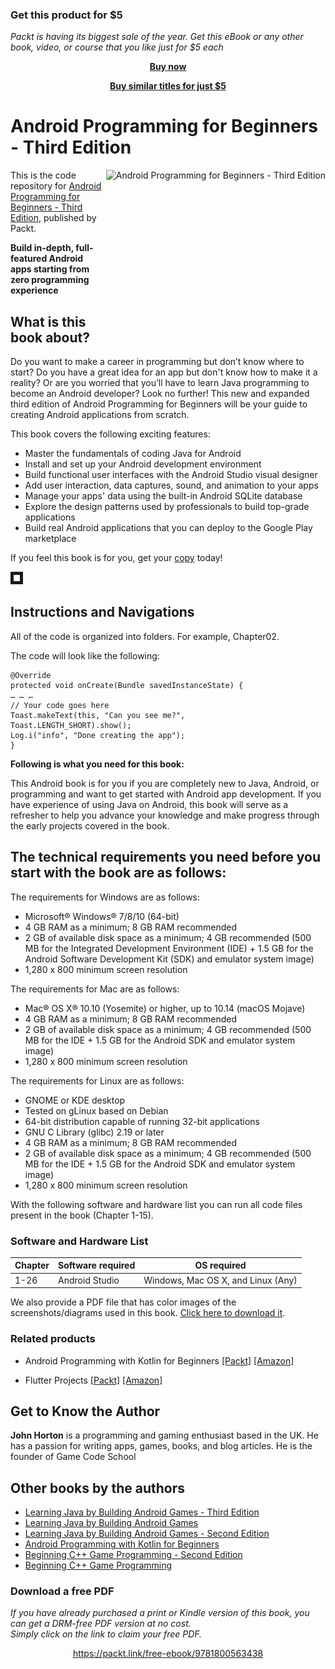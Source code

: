 
### Get this product for $5

<i>Packt is having its biggest sale of the year. Get this eBook or any other book, video, or course that you like just for $5 each</i>


<b><p align='center'>[Buy now](https://packt.link/9781800563438)</p></b>


<b><p align='center'>[Buy similar titles for just $5](https://subscription.packtpub.com/search)</p></b>


# Android Programming for Beginners - Third Edition

<a href="https://www.packtpub.com/product/android-programming-for-beginners-third-edition/9781800563438?utm_source=github&utm_medium=repository&utm_campaign=9781800563438"><img src="https://static.packt-cdn.com/products/9781800563438/cover/smaller" alt="Android Programming for Beginners - Third Edition" height="256px" align="right"></a>

This is the code repository for [Android Programming for Beginners - Third Edition](https://www.packtpub.com/product/android-programming-for-beginners-third-edition/9781800563438?utm_source=github&utm_medium=repository&utm_campaign=9781800563438), published by Packt.

**Build in-depth, full-featured Android apps starting from zero programming experience**

## What is this book about?
Do you want to make a career in programming but don’t know where to start? Do you have a great idea for an app but don't know how to make it a reality? Or are you worried that you’ll have to learn Java programming to become an Android developer? Look no further! This new and expanded third edition of Android Programming for Beginners will be your guide to creating Android applications from scratch.

This book covers the following exciting features: 
* Master the fundamentals of coding Java for Android
* Install and set up your Android development environment
* Build functional user interfaces with the Android Studio visual designer
* Add user interaction, data captures, sound, and animation to your apps
* Manage your apps' data using the built-in Android SQLite database
* Explore the design patterns used by professionals to build top-grade applications
* Build real Android applications that you can deploy to the Google Play marketplace

If you feel this book is for you, get your [copy](https://www.amazon.com/dp/1800563434) today!

<a href="https://www.packtpub.com/?utm_source=github&utm_medium=banner&utm_campaign=GitHubBanner"><img src="https://raw.githubusercontent.com/PacktPublishing/GitHub/master/GitHub.png" 
alt="https://www.packtpub.com/" border="5" /></a>


## Instructions and Navigations
All of the code is organized into folders. For example, Chapter02.

The code will look like the following:
```
@Override
protected void onCreate(Bundle savedInstanceState) {
… … …
// Your code goes here
Toast.makeText(this, "Can you see me?",
Toast.LENGTH_SHORT).show();
Log.i("info", "Done creating the app");
}
```

**Following is what you need for this book:**

This Android book is for you if you are completely new to Java, Android, or programming and want to get started with Android app development. If you have experience of using Java on Android, this book will serve as a refresher to help you advance your knowledge and make progress through the early projects covered in the book.

## The technical requirements you need before you start with the book are as follows:

The requirements for Windows are as follows:

* Microsoft® Windows® 7/8/10 (64-bit)
* 4 GB RAM as a minimum; 8 GB RAM recommended
* 2 GB of available disk space as a minimum; 4 GB recommended (500 MB for the Integrated Development Environment (IDE) + 1.5 GB for the Android Software Development Kit (SDK)     and emulator system image)
* 1,280 x 800 minimum screen resolution

The requirements for Mac are as follows:

* Mac® OS X® 10.10 (Yosemite) or higher, up to 10.14 (macOS Mojave)
* 4 GB RAM as a minimum; 8 GB RAM recommended
* 2 GB of available disk space as a minimum; 4 GB recommended (500 MB for the IDE + 1.5 GB for the Android SDK and emulator system image)
* 1,280 x 800 minimum screen resolution

The requirements for Linux are as follows:

* GNOME or KDE desktop
* Tested on gLinux based on Debian
* 64-bit distribution capable of running 32-bit applications
* GNU C Library (glibc) 2.19 or later
* 4 GB RAM as a minimum; 8 GB RAM recommended
* 2 GB of available disk space as a minimum; 4 GB recommended (500 MB for the IDE + 1.5 GB for the Android SDK and emulator system image)
* 1,280 x 800 minimum screen resolution

With the following software and hardware list you can run all code files present in the book (Chapter 1-15).

### Software and Hardware List

| Chapter  | Software required                   | OS required                        |
| -------- | ------------------------------------| -----------------------------------|
| 1-26     | Android Studio                      | Windows, Mac OS X, and Linux (Any) |



We also provide a PDF file that has color images of the screenshots/diagrams used in this book. [Click here to download it](https://static.packt-cdn.com/downloads/9781800563438_ColorImages.pdf).


### Related products <Other books you may enjoy>
* Android Programming with Kotlin for Beginners [[Packt]](https://www.packtpub.com/product/android-programming-with-kotlin-for-beginners/9781789615401?utm_source=github&utm_medium=repository&utm_campaign=9781789615401) [[Amazon]](https://www.amazon.com/dp/1789615402)

* Flutter Projects [[Packt]](https://www.packtpub.com/product/flutter-projects/9781838647773?utm_source=github&utm_medium=repository&utm_campaign=9781838647773) [[Amazon]](https://www.amazon.com/dp/1838647775)

## Get to Know the Author
**John Horton**
is a programming and gaming enthusiast based in the UK. He has a passion for writing apps, games, books, and blog articles. He is the founder of Game Code School


## Other books by the authors
* [Learning Java by Building Android Games - Third Edition](https://www.packtpub.com/product/learning-java-by-building-android-games-third-edition/9781800565869)
* [Learning Java by Building Android Games](https://www.packtpub.com/product/learning-java-by-building-android-games/9781784398859)
* [Learning Java by Building Android Games - Second Edition](https://www.packtpub.com/product/learning-java-by-building-android-games-second-edition/9781788839150)
* [Android Programming with Kotlin for Beginners](https://www.packtpub.com/product/android-programming-with-kotlin-for-beginners/9781789615401)
* [Beginning C++ Game Programming - Second Edition](https://www.packtpub.com/product/beginning-c-game-programming-second-edition/9781838648572)
* [Beginning C++ Game Programming](https://www.packtpub.com/product/beginning-c-game-programming/9781786466198)

### Download a free PDF

 <i>If you have already purchased a print or Kindle version of this book, you can get a DRM-free PDF version at no cost.<br>Simply click on the link to claim your free PDF.</i>
<p align="center"> <a href="https://packt.link/free-ebook/9781800563438">https://packt.link/free-ebook/9781800563438 </a> </p>